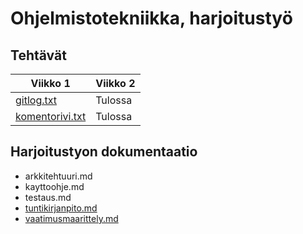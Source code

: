# Ohjelmistotekniikka, harjoitustyö
## Tehtävät
Viikko 1 | Viikko 2
-------- | --------
[gitlog.txt](https://github.com/laaksoma/ot-harjoitustyo/blob/master/laskarit/gitlog.txt) | Tulossa
[komentorivi.txt](https://github.com/laaksoma/ot-harjoitustyo/blob/master/laskarit/komentorivi.txt) | Tulossa

## Harjoitustyon dokumentaatio
* arkkitehtuuri.md
* kayttoohje.md
* testaus.md
* [tuntikirjanpito.md](https://github.com/laaksoma/ot-harjoitustyo/blob/master/dokumentointi/tuntikirjanpito.md)
* [vaatimusmaarittely.md](https://github.com/laaksoma/ot-harjoitustyo/blob/master/dokumentointi/vaatimuusmaarittely.md)
